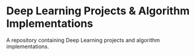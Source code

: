 # Deep Learning Projects & Algorithm Implementations

A repository containing Deep Learning projects and algorithm implementations.
 
